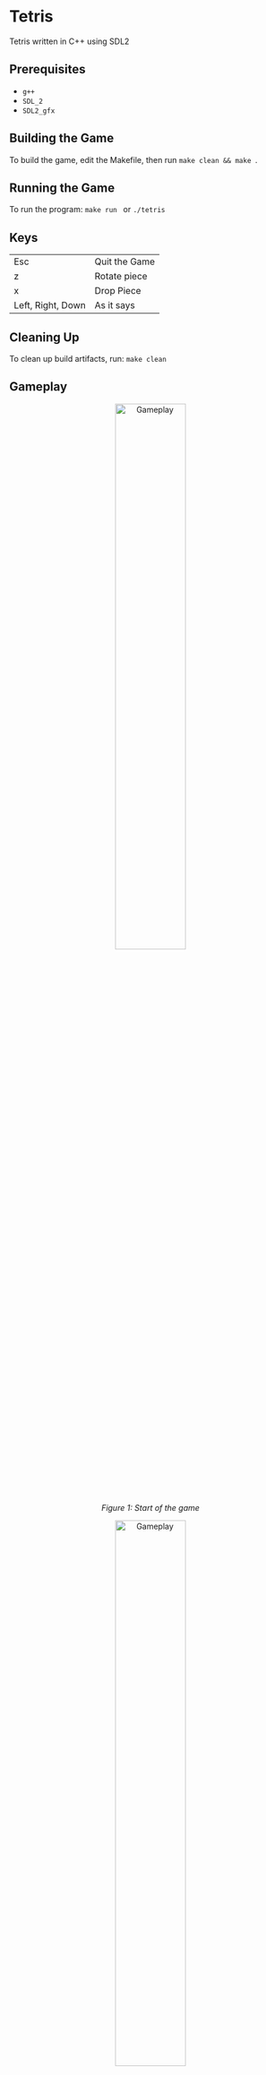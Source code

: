 # Tetris 

Tetris written in C++ using SDL2

## Prerequisites
- ```g++```
- ```SDL_2```
- ```SDL2_gfx```

## Building the Game 
To build the game, edit the Makefile, then run ```make clean && make ```.

## Running the Game
To run the program: ```make run ``` or ```./tetris```

## Keys 
|          |          | 
|----------|----------|
| Esc      | Quit the Game | 
|z | Rotate piece |
|x | Drop Piece |
| Left, Right, Down | As it says  |


## Cleaning Up 
To clean up build artifacts, run: 
```make clean ```


## Gameplay 
<div style="text-align: center;">
  <img src="images/tetris_img1.png" alt="Gameplay" style="width:50%;">
  <p><em>Figure 1: Start of the game</em></p>
</div>
<div style="text-align: center;">
  <img src="images/tetris_img2.png" alt="Gameplay" style="width:50%;">
  <p><em>Figure 2: Gameplay </em></p>
</div>